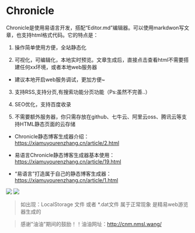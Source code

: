 # Chronicle

Chronicle是使用易语言开发，搭配“Editor.md”编辑器。可以使用markdwon写文章，也支持html格式代码。它的特点是：

1. 操作简单使用方便，全站静态化

2. 可视化，可编辑化，本地实时预览。文章生成后，直接点击查看html不需要搭建任何xx环境，或者本地web服务器

  - 建议本地开启web服务调试，更加方便~

3. 支持RSS,支持分页,有搜索功能分页功能（Ps:虽然不完善..）

4. SEO优化，支持百度收录

5. 不需要额外服务器，你只需存放在github、七牛云、阿里云oss、腾讯云等支持HTML静态页面的云存储


- Chronicle静态博客生成器介绍：https://xiamuyourenzhang.cn/article/2.html

- 易语言Chronicle静态博客生成器基本使用：https://xiamuyourenzhang.cn/article/19.html

- “易语言”打造属于自己的静态博客生成器：https://xiamuyourenzhang.cn/article/1.html

![](https://xiamuyourenzhang.cn/img/19/2020-0318-1607-33.jpg?x-oss-process=style/img)
![](https://xiamuyourenzhang.cn/img/1/2020-0216-2304-56.jpg?x-oss-process=style/img)

> 如出现：LocalStorage 文件 或者  *.dat文件 属于正常现象 是精易web游览器生成的

> 感谢"油油"期间的鼓励！！油油网址：http://cnm.nmsl.wang/

